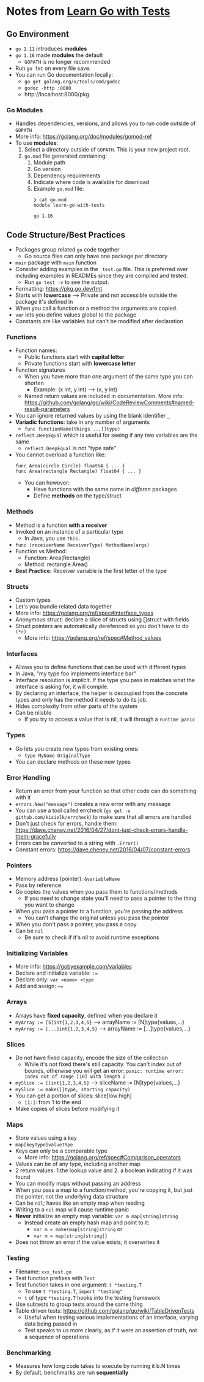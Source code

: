 # Notes from [Learn Go with Tests](https://quii.gitbook.io/learn-go-with-tests/)

## Go Environment
* `go 1.11` introduces **modules**
* `go 1.16` made **modules** the default
  * `GOPATH` is no longer recommended
* Run `go fmt` on every file save.
* You can run Go documentation locally:
  * `go get golang.org/x/tools/cmd/godoc`
  * `godoc -http :8000`
  * http://localhost:8000/pkg 

### Go Modules
* Handles dependencies, versions, and allows you to run code outside of `GOPATH`
* More info: https://golang.org/doc/modules/gomod-ref
* To use **modules**:
  1. Select a directory outside of `GOPATH`. This is your new project root.
  2. `go.mod` file generated containing:
     1. Module path
     2. Go version
     3. Dependency requirements
     4. Indicate where code is available for download
     5. Example `go.mod` file:
        ```
        ❯ cat go.mod 
        module learn-go-with-tests
    
        go 1.16
        ```
   
## Code Structure/Best Practices
* Packages group related `go` code together
  * Go source files can only have one package per directory
* `main` package  with `main` function
* Consider adding examples in the `_test.go` file. This is preferred over including examples in READMEs since they are compiled and tested.
  * Run `go test -v` to see the output.
* Formatting: https://pkg.go.dev/fmt
* Starts with **lowercase** --> Private and not accessible outside the package it's defined in
* When you call a function or a method the arguments are copied.
* `var` lets you define values global to the package
* Constants are like variables but can't be modified after declaration

### Functions
* Function names:
  * Public functions start with **capital letter**
  * Private functions start with **lowercase letter**
* Function signatures
  * When you have more than one argument of the same type you can shorten
    * Example: (x int, y int) --> (x, y int)
  * Named return values are included in documentation. More info: https://github.com/golang/go/wiki/CodeReviewComments#named-result-parameters
* You can ignore returned values by using the blank identifier `_`
* **Variadic functions:** take in any number of arguments
  * `func functionName(things ...[]type)`
* `reflect.DeepEqual` which is useful for seeing if any two variables are the same
  * `reflect.DeepEqual` is not "type safe"
* You cannot overload a function like:
  ```
  func Area(circle Circle) float64 { ... }
  func Area(rectangle Rectangle) float64 { ... }
  ```
  * You can however:
    * Have functions with the same name in _differen_ packages
    * Define **methods** on the type/struct

### Methods
* Method is a function **with a receiver**
* Invoked on an instance of a particular type
  * In Java, you use `this.`
* `func (receiverName ReceiverType) MethodName(args)`
* Function vs Method:
  * Function: Area(Rectangle)
  * Method: rectangle.Area()
* **Best Practice:** Receiver variable is the first letter of the type

### Structs
* Custom types
* Let's you bundle related data together
* More info: https://golang.org/ref/spec#Interface_types
* Anonymous struct: declare a slice of structs using []struct with fields
* Struct pointers are automatically derefenced so you don't have to do `(*r)`
  * More info: https://golang.org/ref/spec#Method_values

### Interfaces
* Allows you to define functions that can be used with different types
* In Java, "my type foo implements interface bar"
* Interface resolution is _implicit_. If the type you pass in matches what the interface is asking for, it will compile.
* By declaring an interface, the helper is decoupled from the concrete types and only has the method it needs to do its job.
* Hides complexity from other parts of the system
* Can be nilable
  * If you try to access a value that is nil, it will through a `runtime panic`

### Types
* Go lets you create new types from existing ones:
  * `type MyName OriginalType`
* You can declare methods on these new types

### Error Handling
* Return an error from your function so that other code can do something with it
* `errors.New("message")` creates a new error with any message
* You can use a tool called errcheck (`go get -u github.com/kisielk/errcheck`) to make sure that all errors are handled
* Don't just check for errors, handle them: https://dave.cheney.net/2016/04/27/dont-just-check-errors-handle-them-gracefully
* Errors can be converted to a string with `.Error()`
* Constant errors: https://dave.cheney.net/2016/04/07/constant-errors

### Pointers
* Memory address (pointer): `&variableName`
* Pass by reference
* Go copies the values when you pass them to functions/methods
  * If you need to change state you'll need to pass a pointer to the thing you want to change
* When you pass a pointer to a function, you're passing the address
  * You can't change the original unless you pass the pointer
* When you don't pass a pointer, you pass a copy
* Can be `nil`
  * Be sure to check if it's nil to avoid runtime exceptions

### Initializing Variables
* More info: https://gobyexample.com/variables 
* Declare and initialize variable: `:=`
* Declare only: `var <name> <type`
* Add and assign: `+=`

### Arrays
* Arrays have **fixed capacity**, defined when you declare it
* `myArray := [5]int{1,2,3,4,5}` --> arrayName := [N]type{values,...}
* `myArray := [...]int{1,2,3,4,5}` --> arrayName := [...]type{values,...}

### Slices
* Do not have fixed capacity, encode the size of the collection
  * While it's not fixed there's still capacity. You can't index out of bounds, otherwise you will get an error:
  `panic: runtime error: index out of range [10] with length 2`
* `mySlice := []int{1,2,3,4,5}` --> sliceName := [N]type{values,...}
* `mySlice := make([]type, starting capacity)`
* You can get a portion of slices: slice[low:high] 
  * `[1:]`: from 1 to the end
* Make copies of slices before modifying it

### Maps
* Store values using a key
* `map[keyType]valueTYpe`
* Keys can only be a comparable type
  * More info: https://golang.org/ref/spec#Comparison_operators
* Values can be of any type, including another map
* 2 return values: 1.the lookup value and 2. a boolean indicating if it was found
* You can modify maps without passing an address
* When you pass a map to a function/method, you're copying it, but just the pointer, not the underlying data structure
* Can be `nil`; haves like an empty map when reading
* Writing to a `nil` map will cause runtime panic
* **Never** initialize an empty map variable: `var m map[string]string`
  * Instead create an empty hash map and point to it:
    * `var m = make(map[string]string` or
    * `var m = map[string]string{}`
* Does not throw an error if the value exists; it overwrites it

### Testing
* Filename: `xxx_test.go`
* Test function prefixes with `Test`
* Test function takes in one argument: `t *testing.T`
  * To use `t *testing.T`, `import "testing"`
  * `t` of type `*testing.T` hooks into the testing framework
* Use subtests to group tests around the same thing
* Table driven tests: https://github.com/golang/go/wiki/TableDrivenTests
  * Useful when testing various implementations of an interface, varying data being passed in
  * Test speaks to us more clearly, as if it were an assertion of truth, not a sequence of operations


### Benchmarking
* Measures how long code takes to execute by running it b.N times
* By default, benchmarks are run **sequentially**

